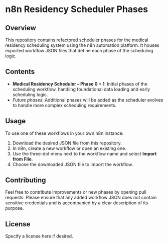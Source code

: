 # n8n Residency Scheduler Phases  

## Overview  
This repository contains refactored scheduler phases for the medical residency scheduling system using the n8n automation platform. It houses exported workflow JSON files that define each phase of the scheduling logic.  

## Contents  
- **Medical Residency Scheduler – Phase 0 + 1**: Initial phases of the scheduling workflow, handling foundational data loading and early scheduling logic.  
- *Future phases*: Additional phases will be added as the scheduler evolves to handle more complex scheduling requirements.  

## Usage  
To use one of these workflows in your own n8n instance:  
1. Download the desired JSON file from this repository.  
2. In n8n, create a new workflow or open an existing one.  
3. Use the three-dot menu next to the workflow name and select **Import from File**.  
4. Choose the downloaded JSON file to import the workflow.  

## Contributing  
Feel free to contribute improvements or new phases by opening pull requests. Please ensure that any added workflow JSON does not contain sensitive credentials and is accompanied by a clear description of its purpose.  

## License  
Specify a license here if desired.
